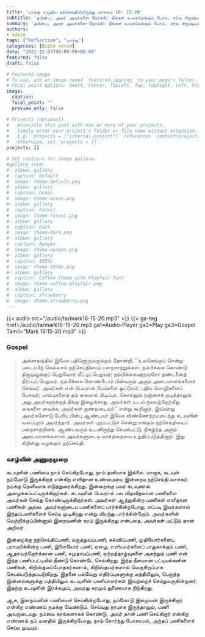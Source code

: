 ```yaml
---
title: 'மாற்கு எழுதிய நற்செய்தியிலிருந்து வாசகம் 16: 15-20'
subtitle: 'தபின்பு, அவர் அவர்களை நோக்கி: நீங்கள் உலகமெங்கும் போய், சர்வ சிருஷ்டிக்கும் சுவிசேஷத்தைப் பிரசங்கியுங்கள்.'
summary: 'தபின்பு, அவர் அவர்களை நோக்கி: நீங்கள் உலகமெங்கும் போய், சர்வ சிருஷ்டிக்கும் சுவிசேஷத்தைப் பிரசங்கியுங்கள்.'
authors:
- admin
tags: ["Reflection", "மாற்கு"]
categories: [Bible verse]
date: "2021-12-03T00:00:00+08:00"
featured: false
draft: false

# Featured image
# To use, add an image named `featured.jpg/png` to your page's folder.
# Focal point options: Smart, Center, TopLeft, Top, TopRight, Left, Right, BottomLeft, Bottom, BottomRight
image:
  caption:
  focal_point: ""
  preview_only: false

# Projects (optional).
#   Associate this post with one or more of your projects.
#   Simply enter your project's folder or file name without extension.
#   E.g. `projects = ["internal-project"]` references `content/project/deep-learning/index.md`.
#   Otherwise, set `projects = []`.
projects: []

# Set captions for image gallery.
#gallery_item:
#- album: gallery
#  caption: Default
#  image: theme-default.png
#- album: gallery
#  caption: Ocean
#  image: theme-ocean.png
#- album: gallery
#  caption: Forest
#  image: theme-forest.png
#- album: gallery
#  caption: Dark
#  image: theme-dark.png
#- album: gallery
#  caption: Apogee
#  image: theme-apogee.png
#- album: gallery
#  caption: 1950s
#  image: theme-1950s.png
#- album: gallery
#  caption: Coffee theme with Playfair font
#  image: theme-coffee-playfair.png
#- album: gallery
#  caption: Strawberry
#  image: theme-strawberry.png
---
```


{{< audio src="/audio/ta/mark16-15-20.mp3" >}}
{{< ga-tag href=/audio/ta/mark16-15-20.mp3 ga1=Audio-Player ga2=Play ga3=Gospel Tamil="Mark 16:15-20.mp3" >}}

### Gospel
> அக்காலத்தில் இயேசு பதினொருவருக்கும் தோன்றி, ''உலகெங்கும் சென்று படைப்பிற் கெல்லாம் நற்செய்தியைப் பறைசாற்றுங்கள். நம்பிக்கை கொண்டு திருமுழுக்குப் பெறுவோர் மீட்புப் பெறுவர்; நம்பிக்கையற்றவரோ தண்டனைத் தீர்ப்புப் பெறுவர். நம்பிக்கை கொண்டோர் பின்வரும் அரும் அடையாளங்களைச் செய்வர்: அவர்கள் என் பெயரால் பேய்களை ஓட்டுவர்; புதிய மொழிகளைப் பேசுவர்; பாம்புகளைத் தம் கையால் பிடிப்பர். கொல்லும் நஞ்சைக் குடித்தாலும் அது அவர்களுக்குத் தீங்கு இழைக்காது. அவர்கள் உடல் நலமற்றோர்மீது கைகளை வைக்க, அவர்கள் குணமடைவர்'' என்று கூறினார்.
இவ்வாறு அவர்களோடு பேசிய பின்பு ஆண்டவர் இயேசு விண்ணேற்றமடைந்து கடவுளின் வலப்புறம் அமர்ந்தார். அவர்கள் புறப்பட்டுச் சென்று எங்கும் நற்செய்தியைப் பறைசாற்றினர். ஆண்டவரும் உடனிருந்து செயல்பட்டு, நிகழ்ந்த அரும் அடையாளங்களால் அவர்களுடைய வார்த்தையை உறுதிப்படுத்தினார். இது கிறிஸ்து வழங்கும் நற்செய்தி.

### வாழ்வின் அணுகுமுறை
கடவுளின் பணியை நாம் செய்கிறபோது, நாம் தனியாக இல்லை. மாறாக, கடவுள் நம்மோடு இருக்கிறார் என்கிற எளிதான உண்மையை இன்றைய நற்செய்தி வாசகம் நமக்கு தெளிவாக எடுத்துரைக்கிறது. இன்றைக்கு பலர் கடவுளால் அழைக்கப்பட்டிருக்கிறார்கள். கடவுளின் பெயரால் பல விதவிதமான பணிகளை அவர்கள் செய்து கொண்டிருக்கிறார்கள். அவர்கள் ஆற்றுகின்ற பணிகள் எளிதான பணிகள் அல்ல. அவர்களுடைய பணிகளைப் பார்க்கின்றபோது, எப்படி இவர்களால் இந்தப்பணிகளைச் செய்ய முடிகிறது என்று வியந்து பார்க்கின்றோம். அவர்களின் வெற்றிக்குப்பின்னால் இறைவனின் கரம் இருக்கிறது என்பதை, அவர்கள் மட்டும் தான் அறிவர்.

இன்றைக்கு நற்செய்திப்பணி, மருத்துவப்பணி, கல்விப்பணி, முதியோர்களைப் பராமரிக்கின்ற பணி, இளையோர் பணி, ஏழை, எளியவர்களைப் பாதுகாக்கும் பணி, ஆதரவற்றோர்க்கான பணி, சமுதாயப்பணி, ஏற்றத்தாழ்வுகளை அகற்றும் பணி என் இந்த பணிப்பட்டியில் நீண்டு கொண்டே செல்கிறது. இந்த நீளமான பட்டியல்களின் பணிகள், கிறிஸ்தவப்போதகர்களால், கிறிஸ்தவர்களால் வெகுசிறப்பாக செயல்படுத்தப்படுகிறது. இதனை பல்வேறு எதிர்ப்புகளுக்கு மத்தியிலும், பெருத்த இன்னல்களுக்கு மத்தியிலும் கடவுளின் பணியாளர்கள் இவற்றைச் செய்துவருகின்றனர். இதற்கு கடவுளின் இரக்கமும், அவரது கரமும் துணையாக நிற்கிறது.

ஆக, இறைவனின் பணியைச் செய்கின்றபோது, நம்மோடு இறைவன் இருக்கிறார் என்கிற எண்ணம் நமக்கு வேண்டும். செய்வது நாமாக இருந்தாலும், பணி அவருடையது. நம்மை கரங்களாகக் கொண்டு, அவர் தான் பணி செய்கிறார் என்கிற எண்ணம் நம் மனதில் இருக்கிறபோது, நாம் சோர்ந்து போகாமல், அந்தப் பணிகளைச் செய்ய முடியும்.
